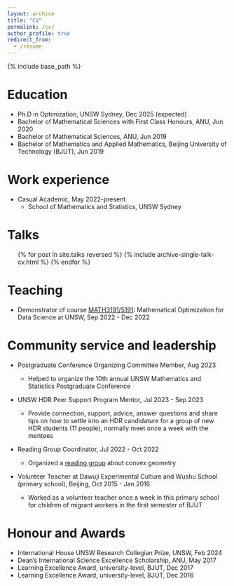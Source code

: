 ```yaml
---
layout: archive
title: "CV"
permalink: /cv/
author_profile: true
redirect_from:
  - /resume
---
```


{% include base_path %}

Education
======
* Ph.D in Optimization, UNSW Sydney, Dec 2025 (expected)
* Bachelor of Mathematical Sciences with First Class Honours, ANU, Jun 2020
* Bachelor of Mathematical Sciences, ANU, Jun 2019
* Bachelor of Mathematics and Applied Mathematics, Beijing University of Technology (BJUT), Jun 2019

Work experience
======
* Casual Academic, May 2022-present
  * School of Mathematics and Statistics, UNSW Sydney
  



  
Talks
======
  <ul>{% for post in site.talks reversed %}
    {% include archive-single-talk-cv.html  %}
  {% endfor %}</ul>
  
Teaching
======
* Demonstrator of course [MATH3191/5191](https://www.unsw.edu.au/science/our-schools/maths/student-life-resources/undergraduate/undergraduate-courses/math3191-mathematical-optimisation-for-data-science#heading-991840310): Mathematical Optimization for Data Science at UNSW, Sep 2022 - Dec 2022
  
Community service and leadership
======
* Postgraduate Conference Organizing Committee Member, Aug 2023
  * Helped to organize the 10th annual UNSW Mathematics and Statistics Postgraduate Conference

* UNSW HDR Peer Support Program Mentor, Jul 2023 - Sep 2023
  * Provide connection, support, advice, answer questions and share tips on how to settle into an HDR candidature for a group of new HDR students (11 people), normally meet once a week with the mentees

* Reading Group Coordinator, Jul 2022 - Oct 2022
  * Organized a [reading group](https://www.mocao.org/cg/) about convex geometry

* Volunteer Teacher at Dawuji Experimental Culture and Wushu School (primary school), Beijing, Oct 2015 - Jan 2016
  * Worked as a volunteer teacher once a week in this primary school for children of migrant workers in the first semester of BJUT

Honour and Awards
======
* International House UNSW Research Collegian Prize, UNSW, Feb 2024
* Dean’s International Science Excellence Scholarship, ANU, May 2017
* Learning Excellence Award, university-level, BJUT, Dec 2017
* Learning Excellence Award, university-level, BJUT, Dec 2016
